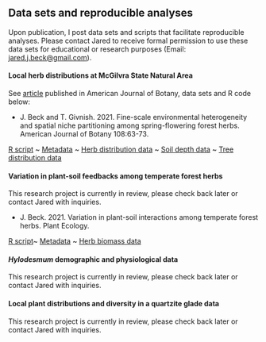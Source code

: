 ## Data sets and reproducible analyses

Upon publication, I post data sets and scripts that facilitate reproducible analyses. Please contact Jared to receive formal permission to use these data sets for educational or research purposes (Email: jared.j.beck@gmail.com). 

#### Local herb distributions at McGilvra State Natural Area

See [article](https://bsapubs.onlinelibrary.wiley.com/doi/abs/10.1002/ajb2.1593) published in American Journal of Botany, data sets and R code below:

- J. Beck and T. Givnish. 2021. Fine-scale environmental heterogeneity and spatial niche partitioning among spring-flowering forest herbs. American Journal of Botany 108:63-73.

[R script](/content/datasets/AppendixS12_mcgilvra_r_script.R) ~ [Metadata](/content/datasets/AppendixS8_metadata.pdf) ~ [Herb distribution data](content/datasets/AppendixS9_mcgilvra_herb_data.csv) ~ [Soil depth data](content/datasets/AppendixS10_mcgilvra_soil_data.csv) ~ [Tree distribution data](content/datasets/AppendixS11_mcgilvra_tree_data.csv)

#### Variation in plant-soil feedbacks among temperate forest herbs

This research project is currently in review, please check back later or contact Jared with inquiries.

- J. Beck. 2021. Variation in plant-soil interactions among temperate forest herbs. Plant Ecology.

[R script]()~ [Metadata]() ~ [Herb biomass data]()

#### *Hylodesmum* demographic and physiological data

This research project is currently in review, please check back later or contact Jared with inquiries.

#### Local plant distributions and diversity in a quartzite glade data

This research project is currently in review, please check back later or contact Jared with inquiries.

